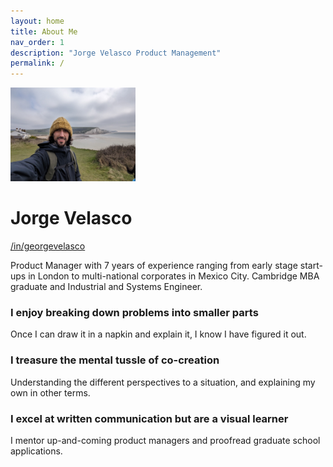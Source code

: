 ```yaml
---
layout: home
title: About Me
nav_order: 1
description: "Jorge Velasco Product Management"
permalink: /
---
```


<img src="/assets/images/jotavea.jpg" alt="drawing" width="200"/>

# Jorge Velasco
[/in/georgevelasco](https://www.linkedin.com/in/georgevelasco/)

Product Manager with 7 years of experience ranging from early stage start-ups in London to multi-national corporates in Mexico City. Cambridge MBA graduate and Industrial and Systems Engineer.

### I enjoy breaking down problems into smaller parts
Once I can draw it in a napkin and explain it, I know I have figured it out.

### I treasure the mental tussle of co-creation
Understanding the different perspectives to a situation, and explaining my own in other terms.

### I excel at written communication but are a visual learner 
I mentor up-and-coming product managers and proofread graduate school applications. 

